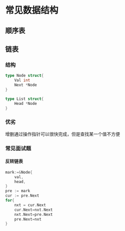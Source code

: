 # 常见数据结构
## 顺序表
## 链表
### 结构
```go
type Node struct{
    Val int
    Next *Node
}

type List struct{
    Head *Node
}
```
### 优劣
增删通过操作指针可以很快完成，但是查找某一个值不方便

### 常见面试题

#### 反转链表

```go
mark:=&Node{
    val,
    head,
}
pre := mark
cur := pre.Next
for{
    nxt = cur.Next
    cur.Next=nxt.Next
    nxt.Next=pre.Next
    pre.Next=nxt
}
```